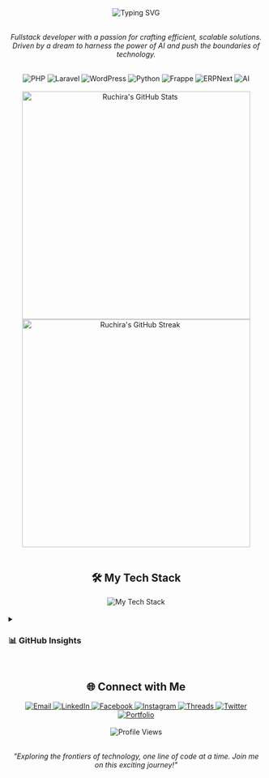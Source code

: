 <div align="center">
  <img src="https://readme-typing-svg.herokuapp.com?font=Fira+Code&size=32&duration=2800&pause=2000&color=6A8FFF&center=true&vCenter=true&width=600&lines=Hello%2C+I'm+Ruchira+Jayamanna;Fullstack+Developer;AI+Enthusiast;Tech+Explorer" alt="Typing SVG" />
</div>

<br />

<p align="center">
  <em>
    Fullstack developer with a passion for crafting efficient, scalable solutions. <br />
    Driven by a dream to harness the power of AI and push the boundaries of technology.
  </em>
</p>

<br />

<div align="center">
  <img src="https://img.shields.io/badge/PHP-777BB4?style=for-the-badge&logo=php&logoColor=white" alt="PHP" />
  <img src="https://img.shields.io/badge/Laravel-FF2D20?style=for-the-badge&logo=laravel&logoColor=white" alt="Laravel" />
  <img src="https://img.shields.io/badge/WordPress-21759B?style=for-the-badge&logo=wordpress&logoColor=white" alt="WordPress" />
  <img src="https://img.shields.io/badge/Python-3776AB?style=for-the-badge&logo=python&logoColor=white" alt="Python" />
  <img src="https://img.shields.io/badge/Frappe-0089FF?style=for-the-badge&logo=framer&logoColor=white" alt="Frappe" />
  <img src="https://img.shields.io/badge/ERPNext-0089FF?style=for-the-badge&logo=erpnext&logoColor=white" alt="ERPNext" />
  <img src="https://img.shields.io/badge/AI-00B2FF?style=for-the-badge&logo=adobe&logoColor=white" alt="AI" />
</div>

<br />

<div align="center">
  <img src="https://github-readme-stats.vercel.app/api?username=RuchiraJayamanna&show_icons=true&count_private=true&hide_border=true&title_color=6A8FFF&icon_color=6A8FFF&text_color=C9D1D9&bg_color=0D1117" width="450" alt="Ruchira's GitHub Stats" />
  <img src="https://github-readme-streak-stats.herokuapp.com?user=RuchiraJayamanna&theme=tokyonight_duo&hide_border=true&background=0D1117&stroke=6A8FFF&ring=6A8FFF&fire=6A8FFF&currStreakNum=C9D1D9&sideNums=C9D1D9&currStreakLabel=C9D1D9&sideLabels=C9D1D9&dates=C9D1D9" width="450" alt="Ruchira's GitHub Streak" />
</div>

<br />

<h2 align="center">🛠️ My Tech Stack</h2>
<div align="center">
  <img src="https://skillicons.dev/icons?i=php,laravel,wordpress,python,js,react,nodejs,html,css,mysql,git,docker,vscode&perline=7" alt="My Tech Stack" />
</div>

<br />

<details>
  <summary><h3>📊 GitHub Insights</h3></summary>
  <br />
  <p align="center">
    <img src="https://github-readme-stats.vercel.app/api/top-langs/?username=RuchiraJayamanna&layout=compact&hide_border=true&title_color=6A8FFF&text_color=C9D1D9&bg_color=0D1117" alt="Top Languages" />
  </p>
</details>

<br />

<h2 align="center">🌐 Connect with Me</h2>
<div align="center">
  <a href="mailto:ruchirajayamanna@gmail.com">
    <img src="https://img.shields.io/badge/Email-D14836?style=for-the-badge&logo=gmail&logoColor=white" alt="Email" />
  </a>
  <a href="https://linkedin.com/in/ruchira-jayamanna" target="_blank">
    <img src="https://img.shields.io/badge/LinkedIn-0077B5?style=for-the-badge&logo=linkedin&logoColor=white" alt="LinkedIn" />
  </a>
  <a href="https://facebook.com/[YourFacebookUsername]" target="_blank">
    <img src="https://img.shields.io/badge/Facebook-1877F2?style=for-the-badge&logo=facebook&logoColor=white" alt="Facebook" />
  </a>
  <a href="https://instagram.com/[YourInstagramUsername]" target="_blank">
    <img src="https://img.shields.io/badge/Instagram-E4405F?style=for-the-badge&logo=instagram&logoColor=white" alt="Instagram" />
  </a>
  <a href="https://www.threads.net/@[YourThreadsUsername]" target="_blank">
    <img src="https://img.shields.io/badge/Threads-000000?style=for-the-badge&logo=threads&logoColor=white" alt="Threads" />
  </a>
  <a href="https://twitter.com/[YourTwitterUsername]" target="_blank">
    <img src="https://img.shields.io/badge/Twitter-1DA1F2?style=for-the-badge&logo=twitter&logoColor=white" alt="Twitter" />
  </a>
  <a href="https://ruchirajayamanna.github.io" target="_blank">
    <img src="https://img.shields.io/badge/Portfolio-4285F4?style=for-the-badge&logo=google-chrome&logoColor=white" alt="Portfolio" />
  </a>
</div>

<br />

<div align="center">
  <img src="https://komarev.com/ghpvc/?username=RuchiraJayamanna&color=6A8FFF&style=for-the-badge" alt="Profile Views" />
</div>

<br />

<p align="center">
  <em>"Exploring the frontiers of technology, one line of code at a time. Join me on this exciting journey!"</em>
</p>
